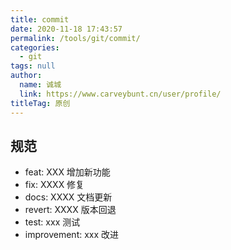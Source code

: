 ```yaml
---
title: commit
date: 2020-11-18 17:43:57
permalink: /tools/git/commit/
categories: 
  - git
tags: null
author: 
  name: 诚城
  link: https://www.carveybunt.cn/user/profile/
titleTag: 原创
---
```


## 规范

- feat: XXX
  增加新功能
- fix: XXXX
  修复
- docs: XXXX
  文档更新
- revert: XXXX
  版本回退
- test: xxx
  测试
- improvement: xxx
  改进
